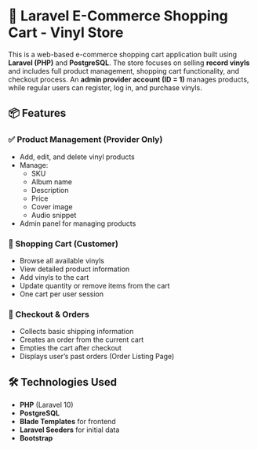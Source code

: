 

# 🎵 Laravel E-Commerce Shopping Cart - Vinyl Store

This is a web-based e-commerce shopping cart application built using **Laravel (PHP)** and **PostgreSQL**. The store focuses on selling **record vinyls** and includes full product management, shopping cart functionality, and checkout process. An **admin provider account (ID = 1)** manages products, while regular users can register, log in, and purchase vinyls.

## 📦 Features

### ✅ Product Management (Provider Only)
- Add, edit, and delete vinyl products
- Manage:
  - SKU
  - Album name
  - Description
  - Price
  - Cover image
  - Audio snippet 
- Admin panel for managing products

### 🛒 Shopping Cart (Customer)
- Browse all available vinyls 
- View detailed product information 
- Add vinyls to the cart
- Update quantity or remove items from the cart
- One cart per user session

### 🧾 Checkout & Orders
- Collects basic shipping information
- Creates an order from the current cart
- Empties the cart after checkout
- Displays user’s past orders (Order Listing Page)


## 🛠 Technologies Used

- **PHP** (Laravel 10)
- **PostgreSQL**
- **Blade Templates** for frontend
- **Laravel Seeders** for initial data
- **Bootstrap** 


